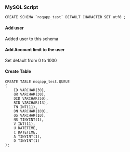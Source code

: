 ### MySQL Script

    CREATE SCHEMA `noqapp_test` DEFAULT CHARACTER SET utf8 ;
    
#### Add user
Added user to this schema

#### Add Account limit to the user
Set default from 0 to 1000
    
#### Create Table     

    CREATE TABLE noqapp_test.QUEUE
    (
        ID VARCHAR(30),
        QR VARCHAR(30),
        DID VARCHAR(50),
        RID VARCHAR(13),
        TN INT(11),
        DN VARCHAR(100),
        QS VARCHAR(10),
        NS TINYINT(1),
        V INT(11),
        U DATETIME,
        C DATETIME,
        A TINYINT(1),
        D TINYINT(1)
    );